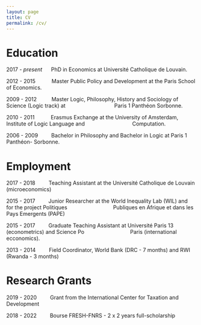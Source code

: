 ```yaml
---
layout: page
title: CV
permalink: /cv/
---
```


# **Education**

2017 - *present* &nbsp;&nbsp;&nbsp;&nbsp; PhD in Economics at Université Catholique de Louvain.

2012 - 2015 &nbsp;&nbsp;&nbsp;&nbsp;&nbsp;&nbsp;&nbsp;&nbsp;&nbsp; Master Public Policy and Development at the Paris School of Economics.

2009 - 2012 &nbsp;&nbsp;&nbsp;&nbsp;&nbsp;&nbsp;&nbsp;&nbsp; Master Logic, Philosophy, History and Sociology of Science (Logic track) at
&nbsp;&nbsp;&nbsp;&nbsp;&nbsp;&nbsp;&nbsp;&nbsp;&nbsp;&nbsp;&nbsp;&nbsp;&nbsp;&nbsp;&nbsp;&nbsp;&nbsp;&nbsp;&nbsp;&nbsp;&nbsp;&nbsp;&nbsp;&nbsp;&nbsp;&nbsp;&nbsp;&nbsp;&nbsp;&nbsp;&nbsp; Paris 1 Panthéon Sorbonne.

2010 - 2011 &nbsp;&nbsp;&nbsp;&nbsp;&nbsp;&nbsp;&nbsp;&nbsp;&nbsp; Erasmus Exchange at the University of Amsterdam, Institute of Logic Language and &nbsp;&nbsp;&nbsp;&nbsp;&nbsp;&nbsp;&nbsp;&nbsp;&nbsp;&nbsp;&nbsp;&nbsp;&nbsp;&nbsp;&nbsp;&nbsp;&nbsp;&nbsp;&nbsp;&nbsp;&nbsp;&nbsp;&nbsp;&nbsp;&nbsp;&nbsp;&nbsp;&nbsp;&nbsp;&nbsp; Computation.

2006 - 2009 &nbsp;&nbsp;&nbsp;&nbsp;&nbsp;&nbsp;&nbsp; Bachelor in Philosophy and Bachelor in Logic at Paris 1 Panthéon-
 Sorbonne.

# **Employment**

2017 - 2018 &nbsp;&nbsp;&nbsp;&nbsp;&nbsp;&nbsp;&nbsp; Teaching Assistant at the Université Catholique de Louvain (microeconomics)

2015 - 2017  &nbsp;&nbsp;&nbsp;&nbsp;&nbsp;&nbsp;&nbsp; Junior Researcher at the World Inequality Lab (WIL) and for the project Politiques &nbsp;&nbsp;&nbsp;&nbsp;&nbsp;&nbsp;&nbsp;&nbsp;&nbsp;&nbsp;&nbsp;&nbsp;&nbsp;&nbsp;&nbsp;&nbsp;&nbsp;&nbsp;&nbsp;&nbsp;&nbsp;&nbsp;&nbsp;&nbsp;&nbsp;&nbsp;&nbsp;&nbsp;&nbsp; Publiques en Afrique et dans les Pays Emergents (PAPE)

2015 - 2017 &nbsp;&nbsp;&nbsp;&nbsp;&nbsp;&nbsp;&nbsp; Graduate Teaching Assistant at Université Paris 13 (econometrics) and Science Po &nbsp;&nbsp;&nbsp;&nbsp;&nbsp;&nbsp;&nbsp;&nbsp;&nbsp;&nbsp;&nbsp;&nbsp;&nbsp;&nbsp;&nbsp;&nbsp;&nbsp;&nbsp;&nbsp;&nbsp;&nbsp;&nbsp;&nbsp;&nbsp;&nbsp;&nbsp;&nbsp;&nbsp;&nbsp; Paris (international ecconomics).

2013 - 2014 &nbsp;&nbsp;&nbsp;&nbsp;&nbsp;&nbsp;&nbsp; Field Coordinator, World Bank (DRC - 7 months) and RWI (Rwanda - 3 months)

# **Research Grants** 

2019 - 2020  &nbsp;&nbsp;&nbsp;&nbsp;&nbsp;&nbsp;&nbsp;  Grant from the International Center for Taxation and Development

2018 - 2022 &nbsp;&nbsp;&nbsp;&nbsp;&nbsp;&nbsp;&nbsp;  Bourse FRESH-FNRS - 2 x 2 years full-scholarship

